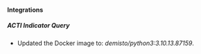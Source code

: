 #### Integrations
##### ACTI Indicator Query
- Updated the Docker image to: *demisto/python3:3.10.13.87159*.

